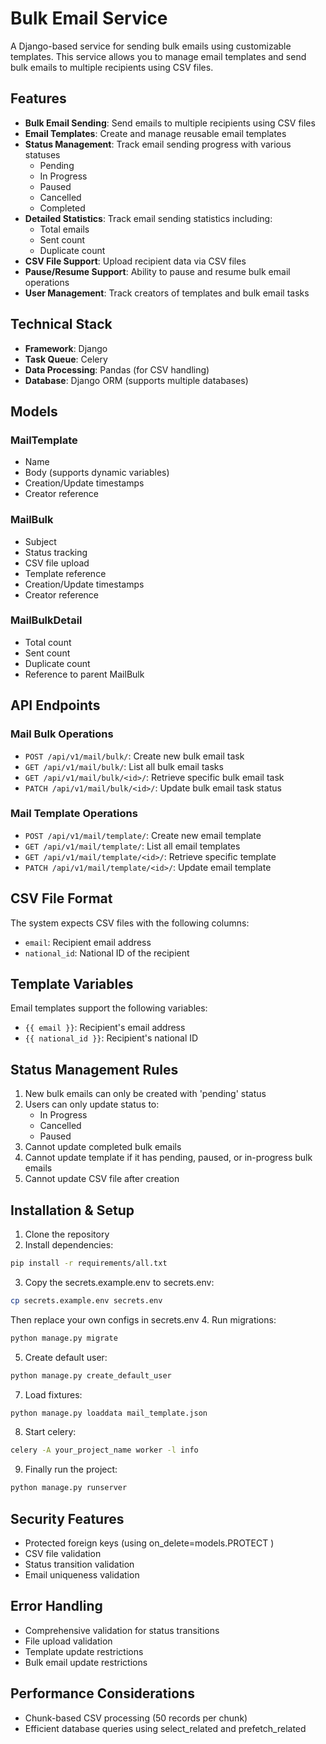 # Bulk Email Service

A Django-based service for sending bulk emails using customizable templates. This service allows you to manage email templates and send bulk emails to multiple recipients using CSV files.

## Features

- **Bulk Email Sending**: Send emails to multiple recipients using CSV files
- **Email Templates**: Create and manage reusable email templates
- **Status Management**: Track email sending progress with various statuses
  - Pending
  - In Progress
  - Paused
  - Cancelled
  - Completed
- **Detailed Statistics**: Track email sending statistics including:
  - Total emails
  - Sent count
  - Duplicate count
- **CSV File Support**: Upload recipient data via CSV files
- **Pause/Resume Support**: Ability to pause and resume bulk email operations
- **User Management**: Track creators of templates and bulk email tasks

## Technical Stack

- **Framework**: Django
- **Task Queue**: Celery
- **Data Processing**: Pandas (for CSV handling)
- **Database**: Django ORM (supports multiple databases)

## Models

### MailTemplate
- Name
- Body (supports dynamic variables)
- Creation/Update timestamps
- Creator reference

### MailBulk
- Subject
- Status tracking
- CSV file upload
- Template reference
- Creation/Update timestamps
- Creator reference

### MailBulkDetail
- Total count
- Sent count
- Duplicate count
- Reference to parent MailBulk

## API Endpoints

### Mail Bulk Operations
- `POST /api/v1/mail/bulk/`: Create new bulk email task
- `GET /api/v1/mail/bulk/`: List all bulk email tasks
- `GET /api/v1/mail/bulk/<id>/`: Retrieve specific bulk email task
- `PATCH /api/v1/mail/bulk/<id>/`: Update bulk email task status

### Mail Template Operations
- `POST /api/v1/mail/template/`: Create new email template
- `GET /api/v1/mail/template/`: List all email templates
- `GET /api/v1/mail/template/<id>/`: Retrieve specific template
- `PATCH /api/v1/mail/template/<id>/`: Update email template

## CSV File Format
The system expects CSV files with the following columns:
- `email`: Recipient email address
- `national_id`: National ID of the recipient

## Template Variables
Email templates support the following variables:
- `{{ email }}`: Recipient's email address
- `{{ national_id }}`: Recipient's national ID

## Status Management Rules
1. New bulk emails can only be created with 'pending' status
2. Users can only update status to:
   - In Progress
   - Cancelled
   - Paused
3. Cannot update completed bulk emails
4. Cannot update template if it has pending, paused, or in-progress bulk emails
5. Cannot update CSV file after creation

## Installation & Setup

1. Clone the repository
2. Install dependencies:
```bash
pip install -r requirements/all.txt
```
3. Copy the secrets.example.env to secrets.env:
```bash
cp secrets.example.env secrets.env
```
Then replace your own configs in secrets.env
4. Run migrations:
```bash
python manage.py migrate
```
5. Create default user:
```bash
python manage.py create_default_user
```
7. Load fixtures:
```bash
python manage.py loaddata mail_template.json
```
8. Start celery:
```bash
celery -A your_project_name worker -l info
```
9. Finally run the project:
```bash
python manage.py runserver
```

## Security Features
- Protected foreign keys (using on_delete=models.PROTECT )
- CSV file validation
- Status transition validation
- Email uniqueness validation
## Error Handling
- Comprehensive validation for status transitions
- File upload validation
- Template update restrictions
- Bulk email update restrictions
## Performance Considerations
- Chunk-based CSV processing (50 records per chunk)
- Efficient database queries using select_related and prefetch_related
